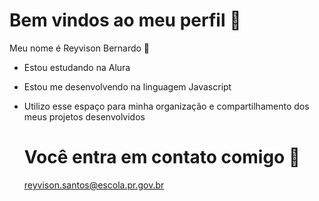 # Bem vindos ao meu perfil 💙

 Meu nome é Reyvison Bernardo 🍎

 - Estou estudando na Alura
 - Estou me desenvolvendo na linguagem Javascript
 - Utilizo esse espaço para minha organização e compartilhamento dos meus projetos desenvolvidos

   # Você entra em contato comigo 📧

   reyvison.santos@escola.pr.gov.br

   
